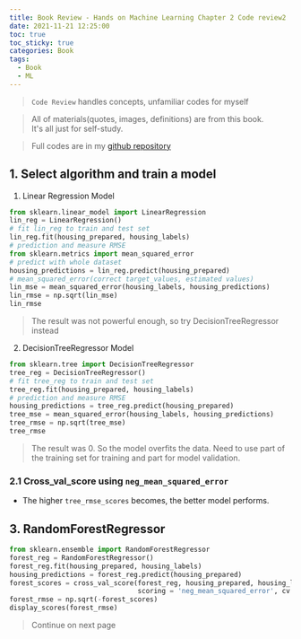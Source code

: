 ```yaml
---
title: Book Review - Hands on Machine Learning Chapter 2 Code review2
date: 2021-11-21 12:25:00
toc: true
toc_sticky: true
categories: Book
tags:
  - Book
  - ML
---
```

> `Code Review` handles concepts, unfamiliar codes for myself

> All of materials(quotes, images, definitions) are from this book.  
It's all just for self-study.

> Full codes are in my [github repository](https://github.com/temple17/hands-on-ml-practice) 

## 1. Select algorithm and train a model
1. Linear Regression Model

~~~python
from sklearn.linear_model import LinearRegression
lin_reg = LinearRegression()
# fit lin_reg to train and test set
lin_reg.fit(housing_prepared, housing_labels)
# prediction and measure RMSE
from sklearn.metrics import mean_squared_error
# predict with whole dataset
housing_predictions = lin_reg.predict(housing_prepared)
# mean_squared_error(correct target_values, estimated values)
lin_mse = mean_squared_error(housing_labels, housing_predictions)
lin_rmse = np.sqrt(lin_mse)
lin_rmse
~~~
> The result was not powerful enough, so try DecisionTreeRegressor instead

2. DecisionTreeRegressor Model

~~~python
from sklearn.tree import DecisionTreeRegressor
tree_reg = DecisionTreeRegressor()
# fit tree_reg to train and test set
tree_reg.fit(housing_prepared, housing_labels)
# prediction and measure RMSE
housing_predictions = tree_reg.predict(housing_prepared)
tree_mse = mean_squared_error(housing_labels, housing_predictions)
tree_rmse = np.sqrt(tree_mse)
tree_rmse
~~~
> The result was 0. So the model overfits the data.
> Need to use part of the training set for training and part for model validation.

### 2.1 Cross_val_score using `neg_mean_squared_error`
- The higher `tree_rmse_scores` becomes, the better model performs. 

## 3. RandomForestRegressor
~~~python
from sklearn.ensemble import RandomForestRegressor
forest_reg = RandomForestRegressor()
forest_reg.fit(housing_prepared, housing_labels)
housing_predictions = forest_reg.predict(housing_prepared)
forest_scores = cross_val_score(forest_reg, housing_prepared, housing_labels,
                                scoring = 'neg_mean_squared_error', cv = 10)
forest_rmse = np.sqrt(-forest_scores)
display_scores(forest_rmse)
~~~

> Continue on next page